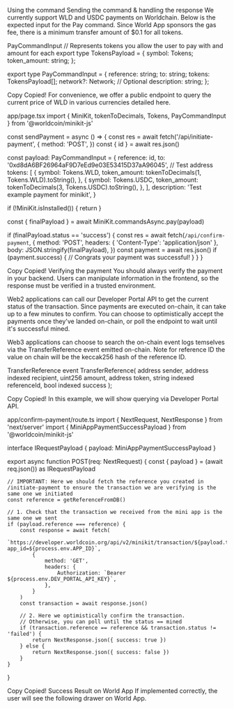 Using the command
Sending the command & handling the response
We currently support WLD and USDC payments on Worldchain. Below is the expected input for the Pay command. Since World App sponsors the gas fee, there is a minimum transfer amount of $0.1 for all tokens.

PayCommandInput
// Represents tokens you allow the user to pay with and amount for each
export type TokensPayload = {
symbol: Tokens;
token_amount: string;
};

export type PayCommandInput = {
reference: string;
to: string;
tokens: TokensPayload[];
network?: Network; // Optional
description: string;
};

Copy
Copied!
For convenience, we offer a public endpoint to query the current price of WLD in various currencies detailed here.

app/page.tsx
import { MiniKit, tokenToDecimals, Tokens, PayCommandInput } from '@worldcoin/minikit-js'

const sendPayment = async () => {
const res = await fetch('/api/initiate-payment', {
method: 'POST',
})
const { id } = await res.json()

const payload: PayCommandInput = {
reference: id,
to: '0xd8dA6BF26964aF9D7eEd9e03E53415D37aA96045', // Test address
tokens: [
{
symbol: Tokens.WLD,
token_amount: tokenToDecimals(1, Tokens.WLD).toString(),
},
{
symbol: Tokens.USDC,
token_amount: tokenToDecimals(3, Tokens.USDC).toString(),
},
],
description: 'Test example payment for minikit',
}

if (!MiniKit.isInstalled()) {
return
}

const { finalPayload } = await MiniKit.commandsAsync.pay(payload)

if (finalPayload.status == 'success') {
const res = await fetch(`/api/confirm-payment`, {
method: 'POST',
headers: { 'Content-Type': 'application/json' },
body: JSON.stringify(finalPayload),
})
const payment = await res.json()
if (payment.success) {
// Congrats your payment was successful!
}
}
}

Copy
Copied!
Verifying the payment
You should always verify the payment in your backend. Users can manipulate information in the frontend, so the response must be verified in a trusted environment.

Web2 applications can call our Developer Portal API to get the current status of the transaction. Since payments are executed on-chain, it can take up to a few minutes to confirm. You can choose to optimistically accept the payments once they've landed on-chain, or poll the endpoint to wait until it's successful mined.

Web3 applications can choose to search the on-chain event logs temselves via the TransferReference event emitted on-chain. Note for reference ID the value on chain will be the keccak256 hash of the reference ID.

TransferReference
event TransferReference(
address sender,
address indexed recipient,
uint256 amount,
address token,
string indexed referenceId,
bool indexed success
);

Copy
Copied!
In this example, we will show querying via Developer Portal API.

app/confirm-payment/route.ts
import { NextRequest, NextResponse } from 'next/server'
import { MiniAppPaymentSuccessPayload } from '@worldcoin/minikit-js'

interface IRequestPayload {
payload: MiniAppPaymentSuccessPayload
}

export async function POST(req: NextRequest) {
const { payload } = (await req.json()) as IRequestPayload

    // IMPORTANT: Here we should fetch the reference you created in /initiate-payment to ensure the transaction we are verifying is the same one we initiated
    const reference = getReferenceFromDB()

    // 1. Check that the transaction we received from the mini app is the same one we sent
    if (payload.reference === reference) {
    	const response = await fetch(
    		`https://developer.worldcoin.org/api/v2/minikit/transaction/${payload.transaction_id}?app_id=${process.env.APP_ID}`,
    		{
    			method: 'GET',
    			headers: {
    				Authorization: `Bearer ${process.env.DEV_PORTAL_API_KEY}`,
    			},
    		}
    	)
    	const transaction = await response.json()

    	// 2. Here we optimistically confirm the transaction.
    	// Otherwise, you can poll until the status == mined
    	if (transaction.reference == reference && transaction.status != 'failed') {
    		return NextResponse.json({ success: true })
    	} else {
    		return NextResponse.json({ success: false })
    	}
    }

}

Copy
Copied!
Success Result on World App
If implemented correctly, the user will see the following drawer on World App.
